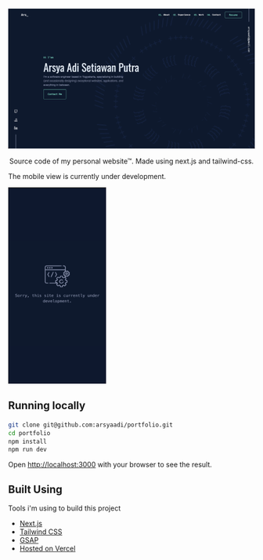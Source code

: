<p align="center">
  <img src="/public/preview.png" alt='preview'>
</p>
<p align="center">
  Source code of my personal website™</a>. Made using next.js and tailwind-css.
</p>

<div>
<p>
  The mobile view is currently under development.
</p>
    <img width="200" height="400" src="/public/preview-mobile.png" alt='preview-mobile'>
</div>

## Running locally

```bash
git clone git@github.com:arsyaadi/portfolio.git
cd portfolio
npm install
npm run dev
```

Open [http://localhost:3000](http://localhost:3000) with your browser to see the result.

## Built Using

Tools i'm using to build this project

- [Next.js](https://nextjs.org/)
- [Tailwind CSS](https://tailwindcss.com/)
- [GSAP](https://github.com/greensock/GSAP)
- [Hosted on Vercel](https://vercel.com)
